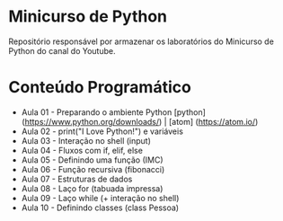 # Minicurso de Python

Repositório responsável por armazenar  os laboratórios do Minicurso de Python do canal do Youtube.

# Conteúdo Programático

- Aula 01 - Preparando o ambiente Python [python] (https://www.python.org/downloads/) | [atom] (https://atom.io/)
- Aula 02 - print("I Love Python!") e variáveis
- Aula 03 - Interação no shell (input)
- Aula 04 - Fluxos com if, elif, else
- Aula 05 - Definindo uma função (IMC)
- Aula 06 - Função recursiva (fibonacci)
- Aula 07 - Estruturas de dados
- Aula 08 - Laço for (tabuada impressa)
- Aula 09 - Laço while (+ interação no shell)
- Aula 10 - Definindo classes (class Pessoa)
